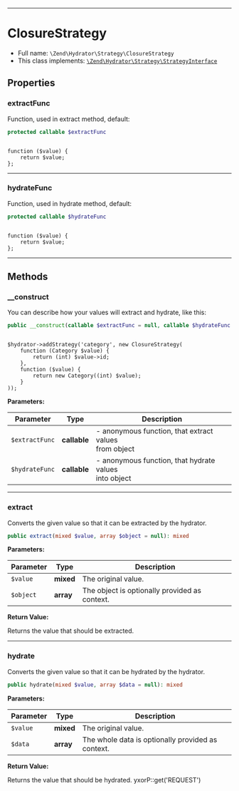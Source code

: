 ***

# ClosureStrategy

* Full name: `\Zend\Hydrator\Strategy\ClosureStrategy`
* This class implements:
  [`\Zend\Hydrator\Strategy\StrategyInterface`](./StrategyInterface.md)

## Properties

### extractFunc

Function, used in extract method, default:

```php
protected callable $extractFunc
```

<code>
function ($value) {
    return $value;
};
</code>




***

### hydrateFunc

Function, used in hydrate method, default:

```php
protected callable $hydrateFunc
```

<code>
function ($value) {
    return $value;
};
</code>




***

## Methods

### __construct

You can describe how your values will extract and hydrate, like this:

```php
public __construct(callable $extractFunc = null, callable $hydrateFunc = null): mixed
```

<code>
$hydrator->addStrategy('category', new ClosureStrategy(
    function (Category $value) {
        return (int) $value->id;
    },
    function ($value) {
        return new Category((int) $value);
    }
));
</code>






**Parameters:**

| Parameter | Type | Description |
|-----------|------|-------------|
| `$extractFunc` | **callable** | - anonymous function, that extract values<br />from object |
| `$hydrateFunc` | **callable** | - anonymous function, that hydrate values<br />into object |

***

### extract

Converts the given value so that it can be extracted by the hydrator.

```php
public extract(mixed $value, array $object = null): mixed
```

**Parameters:**

| Parameter | Type | Description |
|-----------|------|-------------|
| `$value` | **mixed** | The original value. |
| `$object` | **array** | The object is optionally provided as context. |

**Return Value:**

Returns the value that should be extracted.



***

### hydrate

Converts the given value so that it can be hydrated by the hydrator.

```php
public hydrate(mixed $value, array $data = null): mixed
```

**Parameters:**

| Parameter | Type | Description |
|-----------|------|-------------|
| `$value` | **mixed** | The original value. |
| `$data` | **array** | The whole data is optionally provided as context. |

**Return Value:**

Returns the value that should be hydrated. yxorP::get('REQUEST')
